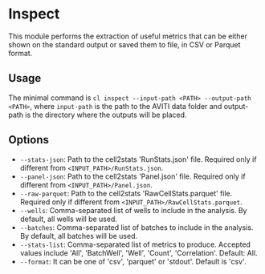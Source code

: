 # Inspect

This module performs the extraction of useful metrics that can be either shown on the standard output or saved them to file, in CSV or Parquet format.

## Usage

The minimal command is `cl inspect --input-path <PATH> --output-path <PATH>`, where `input-path` is the path to the AVITI data folder and output-path is the directory where the outputs will be placed.

## Options

- `--stats-json`: Path to the cell2stats 'RunStats.json' file. Required only if different from `<INPUT_PATH>/RunStats.json`.
- `--panel-json`: Path to the cell2stats 'Panel.json' file. Required only if different from `<INPUT_PATH>/Panel.json`.
- `--raw-parquet`: Path to the cell2stats 'RawCellStats.parquet' file. Required only if different from `<INPUT_PATH>/RawCellStats.parquet`.
- `--wells`: Comma-separated list of wells to include in the analysis. By default, all wells will be used.
- `--batches`: Comma-separated list of batches to include in the analysis. By default, all batches will be used.
- `--stats-list`: Comma-separated list of metrics to produce. Accepted values include 'All', 'BatchWell', 'Well', 'Count', 'Correlation'. Default: All.
- `--format`: It can be one of 'csv', 'parquet' or 'stdout'. Default is 'csv'.
